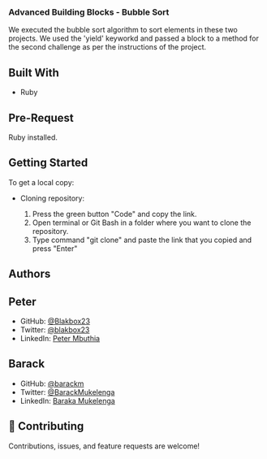 ### Advanced Building Blocks - Bubble Sort

We executed the bubble sort algorithm to sort elements in these two projects.
We used the 'yield' keyworkd and passed a block to a method for the second challenge as per the instructions of the project.

## Built With

- Ruby

## Pre-Request

Ruby installed.

## Getting Started

To get a local copy:

- Cloning repository:

  1. Press the green button "Code" and copy the link.
  2. Open terminal or Git Bash in a folder where you want to clone the repository.
  3. Type command "git clone" and paste the link that you copied and press "Enter"

## Authors

## Peter

- GitHub: [@Blakbox23](https://github.com/blakbox23)
- Twitter: [@blakbox23](https://twitter.com/blakbox23)
- LinkedIn: [Peter Mbuthia](https://www.linkedin.com/in/peter-mbuthia-b15791182/)

## Barack

- GitHub: [@barackm](https://github.com/barackm/)
- Twitter: [@BarackMukelenga](https://twitter.com/BarackMukelenga)
- LinkedIn: [Baraka Mukelenga](https://www.linkedin.com/in/baraka-mukelenga/)

## 🤝 Contributing

Contributions, issues, and feature requests are welcome!

